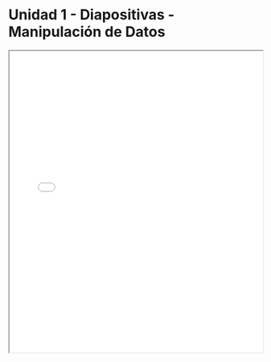 # Unidad 1 - Diapositivas - Manipulación de Datos

<iframe src="./slides/clase2_publicar.pdf" width="100%" height="600px"></iframe>
